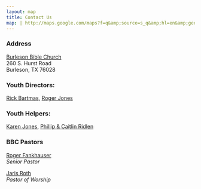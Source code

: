 ```yaml
---
layout: map
title: Contact Us
map: | http://maps.google.com/maps?f=q&amp;source=s_q&amp;hl=en&amp;geocode=&amp;q=Burleson+Bible+Church,+260+South+Hurst+Road,+Burleson,+TX+76028-5007&amp;aq=0&amp;sll=37.9625,-95.677068&amp;sspn=58.598104,97.382812&amp;vpsrc=6&amp;ie=UTF8&amp;hq=Burleson+Bible+Church,&amp;hnear=260+S+Hurst+Rd,+Burleson,+Texas+76028&amp;ll=32.585,-97.302711&amp;spn=0.015466,0.023775&amp;t=m&amp;z=12&amp;iwloc=A&amp;cid=6819896711825489913&amp;output=embed
---
```

### Address
[Burleson Bible Church](http://burlesonbiblechurch.org)<br/>
260 S. Hurst Road<br/>
Burleson, TX 76028

### Youth Directors:
[Rick Bartmas](mailto:rickbartmas1@hotmail.com), [Roger Jones](mailto:rokar4jc@cs.com)

### Youth Helpers:
[Karen Jones](mailto:rokar4jc@cs.com), [Phillip & Caitlin Ridlen](mailto:phillip.and.caitlin@ridlen.net)

### BBC Pastors
[Roger Fankhauser](mailto:roger@burlesonbiblechurch.org)<br/>
<em>Senior Pastor</em>

[Jaris Roth](mailto:jroth@burlesonbiblechurch.org)<br/>
<em>Pastor of Worship</em>